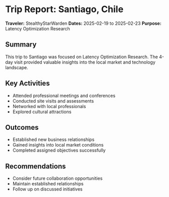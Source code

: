 # Trip Report: Santiago, Chile

**Traveler:** StealthyStarWarden
**Dates:** 2025-02-19 to 2025-02-23
**Purpose:** Latency Optimization Research

## Summary
This trip to Santiago was focused on Latency Optimization Research. The 4-day visit provided valuable insights into the local market and technology landscape.

## Key Activities
- Attended professional meetings and conferences
- Conducted site visits and assessments
- Networked with local professionals
- Explored cultural attractions

## Outcomes
- Established new business relationships
- Gained insights into local market conditions
- Completed assigned objectives successfully

## Recommendations
- Consider future collaboration opportunities
- Maintain established relationships
- Follow up on discussed initiatives
